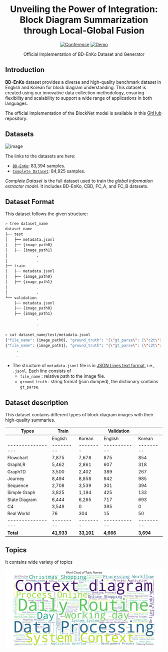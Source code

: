 <div align="center">
    
# Unveiling the Power of Integration: Block Diagram Summarization through Local-Global Fusion

[![Conference](https://img.shields.io/badge/ACL-2024-blue)](#how-to-cite)
[![Demo](https://img.shields.io/badge/Demo-Gradio-brightgreen)](#demo)

Official Implementation of BD-EnKo Dataset and Generator

</div>

## Introduction

**BD-EnKo** dataset provides a diverse and high-quality benchmark dataset in English and Korean for block diagram understanding. This dataset is created using our innovative data collection methodology, ensuring flexibility and scalability to support a wide range of applications in both languages.

The official implementation of the BlockNet model is available in this [GitHub](https://github.com/shreyanshu09/BlockNet) repository.

## Datasets

![image](misc/)

The links to the datasets are here:

- [`BD-EnKo`](https://huggingface.co/datasets/shreyanshu09/BD-EnKo): 83,394 samples.
- [`Complete Dataset`](https://huggingface.co/datasets/shreyanshu09/Block_Diagram): 84,925 samples.

*Complete Dataset* is the full dataset used to train the *global information extractor model*. It includes BD-EnKo, CBD, FC_A, and FC_B datasets.

## Dataset Format

This dataset follows the given structure:

```bash
> tree dataset_name
dataset_name
├── test
│   ├── metadata.jsonl
│   ├── {image_path0}
│   ├── {image_path1}
│             .
│             .
├── train
│   ├── metadata.jsonl
│   ├── {image_path0}
│   ├── {image_path1}
│             .
│             .
└── validation
    ├── metadata.jsonl
    ├── {image_path0}
    ├── {image_path1}
              .
              .

> cat dataset_name/test/metadata.jsonl
{"file_name": {image_path0}, "ground_truth": "{\"gt_parse\": {\"c2t\": \"{ground_truth_parse}\"}}"}
{"file_name": {image_path1}, "ground_truth": "{\"gt_parse\": {\"c2t\": \"{ground_truth_parse}\"}}"}
     .
     .
```

- The structure of `metadata.jsonl` file is in [JSON Lines text format](https://jsonlines.org), i.e., `.jsonl`. Each line consists of
  - `file_name` : relative path to the image file.
  - `ground_truth` : string format (json dumped), the dictionary contains `gt_parse`.


## Dataset description

This dataset contains different types of block diagram images with their high-quality summaries.

| Types           | Train |         | Validation |         |
|-----------------|-------|---------|------------|---------|
|                 | English | Korean | English    | Korean  |
|-----------------|---------|--------|------------|---------|
| Flowchart       | 7,875   | 7,678  | 875        | 854     |
| GraphLR         | 5,462   | 2,861  | 607        | 318     |
| GraphTD         | 3,500   | 2,402  | 389        | 267     |
| Journey         | 8,494   | 8,858  | 942        | 985     |
| Sequence        | 2,708   | 3,539  | 301        | 394     |
| Simple Graph    | 3,825   | 1,194  | 425        | 133     |
| State Diagram   | 6,444   | 6,265  | 717        | 693     |
| C4              | 3,549   | 0      | 395        | 0       |
| Real World      | 76      | 304    | 15         | 50      |
|-----------------|---------|--------|------------|---------|
| **Total**       | **41,933** | **33,101** | **4,666**    | **3,694** |


## Topics

It contains wide variety of topics

![image](misc/wordcloud.png)

